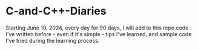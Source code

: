 # C-and-C++-Diaries
Starting June 10, 2024, every day for 90 days, I will add to this repo code I've written before - even if it's simple - tips I've learned, and sample code I've tried during the learning process.
